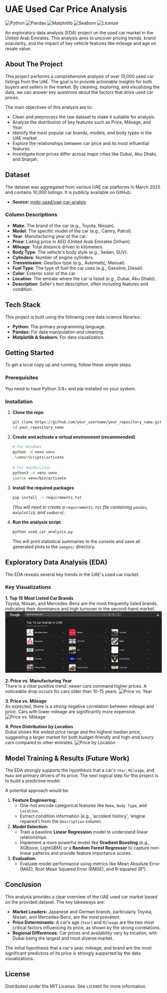 # UAE Used Car Price Analysis

![Python](https://img.shields.io/badge/Python-3.10%2B-blue)
![Pandas](https://img.shields.io/badge/Pandas-2.x-yellow)
![Matplotlib](https://img.shields.io/badge/Matplotlib-3.x-green)
![Seaborn](https://img.shields.io/badge/Seaborn-0.13.x-red)
![License](https://img.shields.io/badge/License-MIT-lightgrey)

An exploratory data analysis (EDA) project on the used car market in the United Arab Emirates. This analysis aims to uncover pricing trends, brand popularity, and the impact of key vehicle features like mileage and age on resale value.


## About The Project

This project performs a comprehensive analysis of over 10,000 used car listings from the UAE. The goal is to provide actionable insights for both buyers and sellers in the market. By cleaning, exploring, and visualizing the data, we can answer key questions about the factors that drive used car prices.

The main objectives of this analysis are to:
*   Clean and preprocess the raw dataset to make it suitable for analysis.
*   Analyze the distribution of key features such as Price, Mileage, and Year.
*   Identify the most popular car brands, models, and body types in the UAE market.
*   Explore the relationships between car price and its most influential features.
*   Investigate how prices differ across major cities like Dubai, Abu Dhabi, and Sharjah.

## Dataset

The dataset was aggregated from various UAE car platforms in March 2025 and contains 10,000 listings. It is publicly available on GitHub.

*   **Source:** [mido-saad/uae-car-analsis](https://github.com/midosaad254/uae-car-analsis)

### Column Descriptions
*   **Make**: The brand of the car (e.g., Toyota, Nissan).
*   **Model**: The specific model of the car (e.g., Camry, Patrol).
*   **Year**: Manufacturing year of the car.
*   **Price**: Listing price in AED (United Arab Emirates Dirham).
*   **Mileage**: Total distance driven in kilometers.
*   **Body Type**: The vehicle's body style (e.g., Sedan, SUV).
*   **Cylinders**: Number of engine cylinders.
*   **Transmission**: Gearbox type (e.g., Automatic, Manual).
*   **Fuel Type**: The type of fuel the car uses (e.g., Gasoline, Diesel).
*   **Color**: Exterior color of the car.
*   **Location**: The emirate where the car is listed (e.g., Dubai, Abu Dhabi).
*   **Description**: Seller's text description, often including features and condition.

## Tech Stack

This project is built using the following core data science libraries:
*   **Python:** The primary programming language.
*   **Pandas:** For data manipulation and cleaning.
*   **Matplotlib & Seaborn:** For data visualization.

## Getting Started

To get a local copy up and running, follow these simple steps.

### Prerequisites

You need to have Python 3.8+ and pip installed on your system.

### Installation

1.  **Clone the repo**
    ```sh
    git clone https://github.com/your_username/your_repository_name.git
    cd your_repository_name
    ```
2.  **Create and activate a virtual environment (recommended)**
    ```sh
    # For Windows
    python -m venv venv
    .\venv\Scripts\activate

    # For macOS/Linux
    python3 -m venv venv
    source venv/bin/activate
    ```
3.  **Install the required packages**
    ```sh
    pip install -r requirements.txt
    ```
    *(You will need to create a `requirements.txt` file containing `pandas`, `matplotlib`, and `seaborn`)*.

4.  **Run the analysis script**
    ```sh
    python used_car_analysis.py
    ```
    This will print statistical summaries to the console and save all generated plots to the `images/` directory.

## Exploratory Data Analysis (EDA)

The EDA reveals several key trends in the UAE's used car market.

### Key Visualizations

**1. Top 15 Most Listed Car Brands**
<br>Toyota, Nissan, and Mercedes-Benz are the most frequently listed brands, indicating their dominance and high turnover in the second-hand market.
![Top Brands](images/top_15_brands.png)

**2. Price vs. Manufacturing Year**
<br>There is a clear positive trend: newer cars command higher prices. A noticeable drop occurs for cars older than 10-15 years.
![Price vs. Year](images/price_vs_year.png)

**3. Price vs. Mileage**
<br>As expected, there is a strong negative correlation between mileage and price. Cars with lower mileage are significantly more expensive.
![Price vs. Mileage](images/price_vs_mileage.png)

**4. Price Distribution by Location**
<br>Dubai shows the widest price range and the highest median price, suggesting a larger market for both budget-friendly and high-end luxury cars compared to other emirates.
![Price by Location](images/price_by_location.png)

## Model Training & Results (Future Work)

The EDA strongly supports the hypothesis that a car's `Year`, `Mileage`, and `Make` are primary drivers of its price. The next logical step for this project is to build a predictive model.

A potential approach would be:
1.  **Feature Engineering:**
    *   One-hot encode categorical features like `Make`, `Body Type`, and `Location`.
    *   Extract condition information (e.g., 'accident history', 'engine repaired') from the `Description` column.
2.  **Model Selection:**
    *   Train a baseline **Linear Regression** model to understand linear relationships.
    *   Implement a more powerful model like **Gradient Boosting** (e.g., XGBoost, LightGBM) or a **Random Forest Regressor** to capture non-linear patterns and provide feature importance scores.
3.  **Evaluation:**
    *   Evaluate model performance using metrics like Mean Absolute Error (MAE), Root Mean Squared Error (RMSE), and R-squared (R²).

## Conclusion

This analysis provides a clear overview of the UAE used car market based on the provided dataset. The key takeaways are:

*   **Market Leaders:** Japanese and German brands, particularly Toyota, Nissan, and Mercedes-Benz, are the most prevalent.
*   **Price Determinants:** A car's age (`Year`) and `Mileage` are the two most critical factors influencing its price, as shown by the strong correlations.
*   **Regional Differences:** Car prices and availability vary by location, with Dubai being the largest and most diverse market.

The initial hypothesis that a car's year, mileage, and brand are the most significant predictors of its price is strongly supported by the data visualizations.

## License

Distributed under the MIT License. See `LICENSE` for more information.
